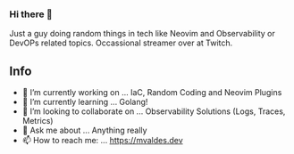 ### Hi there 👋

Just a guy doing random things in tech like Neovim and Observability or DevOPs related topics.
Occassional streamer over at Twitch.

## Info
- 🔭 I’m currently working on ... IaC, Random Coding and Neovim Plugins
- 🌱 I’m currently learning ...  Golang!
- 👯 I’m looking to collaborate on ... Observability Solutions (Logs, Traces, Metrics)
- 💬 Ask me about ... Anything really
- 📫 How to reach me: ... https://mvaldes.dev 


